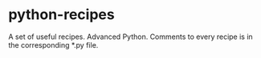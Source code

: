 # python-recipes
A set of useful recipes. Advanced Python. Comments to every recipe is in the corresponding \*.py file.
